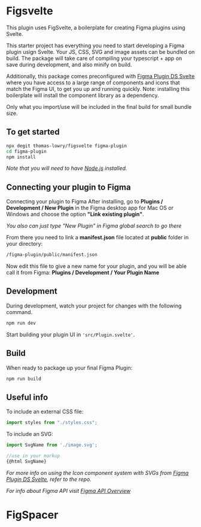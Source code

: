# Figsvelte

This plugin uses FigSvelte, a boilerplate for creating Figma plugins using Svelte.

This starter project has everything you need to start developing a Figma plugin usign Svelte. Your JS, CSS, SVG and image assets can be bundled on build. The package will take care of compiling your typescript + app on save during development, and also minify on build.

Additionally, this package comes preconfigured with [Figma Plugin DS Svelte](https://github.com/thomas-lowry/figma-plugin-ds-svelte) where you have access to a large range of components and icons that match the Figma UI, to get you up and running quickly. Note: installing this boilerplate will install the component library as a dependency.

Only what you import/use will be included in the final build for small bundle size.

## To get started

```bash
npx degit thomas-lowry/figsvelte figma-plugin
cd figma-plugin
npm install
```

_Note that you will need to have [Node.js](https://nodejs.org/) installed._

## Connecting your plugin to Figma

Connecting your plugin to Figma
After installing, go to **Plugins / Development / New Plugin** in the Figma desktop app for Mac OS or Windows and choose the option **"Link existing plugin"**.

_You also can just type "New Plugin" in Figma global search to go there_

From there you need to link a **manifest.json** file located at **public** folder in your directory:

```bash
/figma-plugin/public/manifest.json
```

Now edit this file to give a new name for your plugin, and you will be able call it from Figma: **Plugins / Development / Your Plugin Name**

## Development

During development, watch your project for changes with the following command.

```bash
npm run dev
```

Start building your plugin UI in `'src/Plugin.svelte'`.

## Build

When ready to package up your final Figma Plugin:

```bash
npm run build
```

## Useful info

To include an external CSS file:

```javascript
import styles from "./styles.css";
```

To include an SVG:

```javascript
import SvgName from './image.svg';

//use in your markup
{@html SvgName}
```

_For more info on using the Icon component system with SVGs from [Figma Plugin DS Svelte](https://github.com/thomas-lowry/figma-plugin-ds-svelte), refer to the repo._

_For info about Figma API visit [Figma API Overview](https://www.figma.com/plugin-docs/api/api-overview/)_

# FigSpacer
